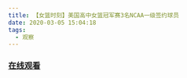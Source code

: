 ```yaml
---
title: 【女篮时刻】美国高中女篮冠军赛3名NCAA一级签约球员
date: 2020-03-05 15:04:18
tags:
  - 观察
---
```


### <a href="https://www.weibo.com/tv/v/IxatJdDOD?fid=1034:4479046529253400" target="_blank">在线观看</a>


